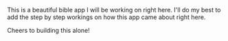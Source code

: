 This is a beautiful bible app I will be working on right here. I'll do my best to add the step by step workings on how this app came about right here. 

Cheers to building this alone!
